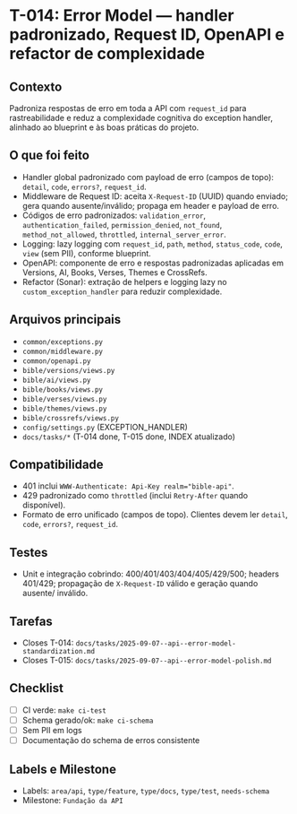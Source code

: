 # T-014: Error Model — handler padronizado, Request ID, OpenAPI e refactor de complexidade

## Contexto
Padroniza respostas de erro em toda a API com `request_id` para rastreabilidade e reduz a complexidade cognitiva do exception handler, alinhado ao blueprint e às boas práticas do projeto.

## O que foi feito
- Handler global padronizado com payload de erro (campos de topo): `detail`, `code`, `errors?`, `request_id`.
- Middleware de Request ID: aceita `X-Request-ID` (UUID) quando enviado; gera quando ausente/inválido; propaga em header e payload de erro.
- Códigos de erro padronizados: `validation_error`, `authentication_failed`, `permission_denied`, `not_found`, `method_not_allowed`, `throttled`, `internal_server_error`.
- Logging: lazy logging com `request_id`, `path`, `method`, `status_code`, `code`, `view` (sem PII), conforme blueprint.
- OpenAPI: componente de erro e respostas padronizadas aplicadas em Versions, AI, Books, Verses, Themes e CrossRefs.
- Refactor (Sonar): extração de helpers e logging lazy no `custom_exception_handler` para reduzir complexidade.

## Arquivos principais
- `common/exceptions.py`
- `common/middleware.py`
- `common/openapi.py`
- `bible/versions/views.py`
- `bible/ai/views.py`
- `bible/books/views.py`
- `bible/verses/views.py`
- `bible/themes/views.py`
- `bible/crossrefs/views.py`
- `config/settings.py` (EXCEPTION_HANDLER)
- `docs/tasks/*` (T-014 done, T-015 done, INDEX atualizado)

## Compatibilidade
- 401 inclui `WWW-Authenticate: Api-Key realm="bible-api"`.
- 429 padronizado como `throttled` (inclui `Retry-After` quando disponível).
- Formato de erro unificado (campos de topo). Clientes devem ler `detail`, `code`, `errors?`, `request_id`.

## Testes
- Unit e integração cobrindo: 400/401/403/404/405/429/500; headers 401/429; propagação de `X-Request-ID` válido e geração quando ausente/ inválido.

## Tarefas
- Closes T-014: `docs/tasks/2025-09-07--api--error-model-standardization.md`
- Closes T-015: `docs/tasks/2025-09-07--api--error-model-polish.md`

## Checklist
- [ ] CI verde: `make ci-test`
- [ ] Schema gerado/ok: `make ci-schema`
- [ ] Sem PII em logs
- [ ] Documentação do schema de erros consistente

## Labels e Milestone
- Labels: `area/api`, `type/feature`, `type/docs`, `type/test`, `needs-schema`
- Milestone: `Fundação da API`
